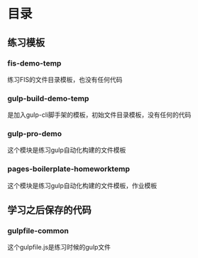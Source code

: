 # 目录

## 练习模板

### fis-demo-temp
练习FIS的文件目录模板，也没有任何代码
### gulp-build-demo-temp
是加入gulp-cli脚手架的模板，初始文件目录模板，没有任何的代码
### gulp-pro-demo
这个模块是练习gulp自动化构建的文件模板
### pages-boilerplate-homeworktemp
这个模块是练习gulp自动化构建的文件模板，作业模板

## 学习之后保存的代码

### gulpfile-common
这个gulpfile.js是练习时候的gulp文件